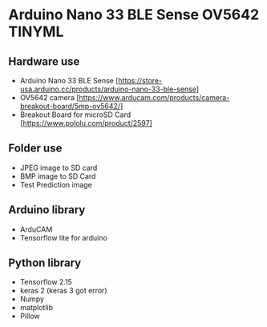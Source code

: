 # Arduino Nano 33 BLE Sense OV5642 TINYML

## Hardware use
- Arduino Nano 33 BLE Sense [https://store-usa.arduino.cc/products/arduino-nano-33-ble-sense]
- OV5642 camera [https://www.arducam.com/products/camera-breakout-board/5mp-ov5642/]
- Breakout Board for microSD Card [https://www.pololu.com/product/2597]
 

## Folder use
- JPEG image to SD card
- BMP image to SD Card
- Test Prediction image

## Arduino library
 - ArduCAM
 - Tensorflow lite for arduino 

## Python library
 - Tensorflow 2.15
 - keras 2 (keras 3 got error)
 - Numpy
 - matplotlib
 - Pillow
